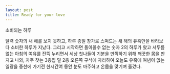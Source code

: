 ```yaml
---
layout: post
title: Ready for your love
---
```

소비되는 하루

달력 숫자의 새 해를 보지 못하고, 하루 종일 창가로 스며드는 새 해의 유혹만을 바라보다 소비한 하루가 지났다. 그리고 시작하면 돌아올수 없는 숫자 2의 하루가 왔고 서두름 없는 아침의 여유를 잔뜩 누리면서 세상 첫나들이 기분을 만끽하기 위해 깨끗한 몸을 만지고 나와, 자주 찾는 3층집 밑 2층 오른쪽 구석에 자리하여 오늘도 유혹에 여념이 없는 일광을 중천에 가기전 한시간여 동안 눈도 마주하고 온몸을 맞기며 즐겼다.
